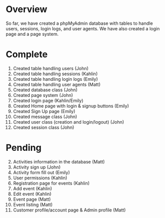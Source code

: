 # Overview
So far, we have created a phpMyAdmin database with tables to handle users, sessions, login logs, and user agents.  We have also created a login page and a page system.

# Complete
1. Created table handling users (John)
2. Created table handling sessions (Kahlin)
3. Created table handling login logs (Emily)
4. Created table handling user agents (Matt)
5. Created database class (John)
6. Created page system (John)
7. Created login page (Kahlin/Emily)
8. Created Home page with login & signup buttons (Emily)
9. Created Sign Up page (Emily)
10. Created message class (John)
11. Created user class (creation and login/logout) (John)
12. Created session class (John)

# Pending
2. Activities information in the database (Matt)
4. Activity sign up (John)
5. Activity form fill out (Emily)
6. User permissions (Kahlin)
7. Registration page for events (Kahlin)
8. Add event (Kahlin)
9. Edit event (Kahlin)
10. Event page (Matt)
11. Event listing (Matt)
12. Customer profile/account page & Admin profile (Matt)
